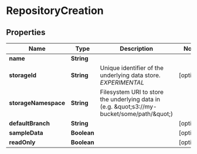 

# RepositoryCreation


## Properties

| Name | Type | Description | Notes |
|------------ | ------------- | ------------- | -------------|
|**name** | **String** |  |  |
|**storageId** | **String** | Unique identifier of the underlying data store. *EXPERIMENTAL* |  [optional] |
|**storageNamespace** | **String** | Filesystem URI to store the underlying data in (e.g. \&quot;s3://my-bucket/some/path/\&quot;) |  |
|**defaultBranch** | **String** |  |  [optional] |
|**sampleData** | **Boolean** |  |  [optional] |
|**readOnly** | **Boolean** |  |  [optional] |



